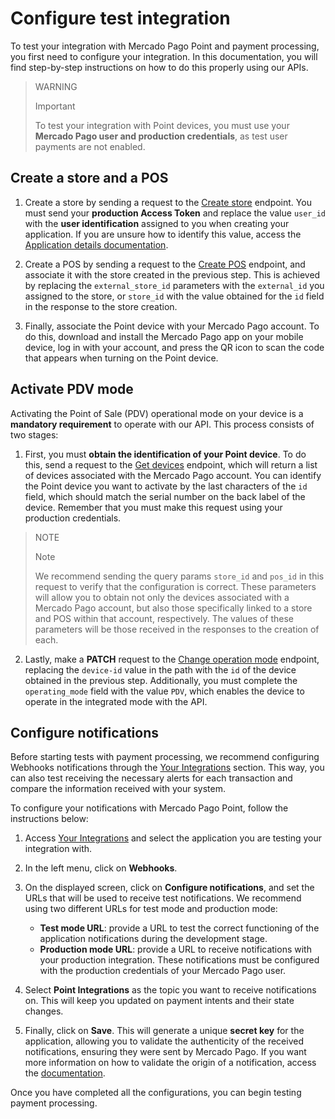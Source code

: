 # Configure test integration

To test your integration with Mercado Pago Point and payment processing, you first need to configure your integration. In this documentation, you will find step-by-step instructions on how to do this properly using our APIs.

> WARNING
>
> Important
>
> To test your integration with Point devices, you must use your **Mercado Pago user and production credentials**, as test user payments are not enabled.

## Create a store and a POS

1. Create a store by sending a request to the [Create store](/developers/en/reference/stores/_users_user_id_stores/post) endpoint. You must send your **production Access Token** and replace the value `user_id` with the **user identification** assigned to you when creating your application. If you are unsure how to identify this value, access the [Application details documentation](/developers/en/docs/mp-point/additional-content/your-integrations/application-details).<br>

2. Create a POS by sending a request to the [Create POS](/developers/en/reference/pos/_pos/post) endpoint, and associate it with the store created in the previous step. This is achieved by replacing the `external_store_id` parameters with the `external_id` you assigned to the store, or `store_id` with the value obtained for the `id` field in the response to the store creation.<br>

3. Finally, associate the Point device with your Mercado Pago account. To do this, download and install the Mercado Pago app on your mobile device, log in with your account, and press the QR icon to scan the code that appears when turning on the Point device.<br>

## Activate PDV mode

Activating the Point of Sale (PDV) operational mode on your device is a **mandatory requirement** to operate with our API. This process consists of two stages:

1. First, you must **obtain the identification of your Point device**. To do this, send a request to the [Get devices](/developers/en/reference/integrations_api/_point_integration-api_devices/get) endpoint, which will return a list of devices associated with the Mercado Pago account. You can identify the Point device you want to activate by the last characters of the `id` field, which should match the serial number on the back label of the device. Remember that you must make this request using your production credentials.

> NOTE
>
> Note
>
> We recommend sending the query params `store_id` and `pos_id` in this request to verify that the configuration is correct. These parameters will allow you to obtain not only the devices associated with a Mercado Pago account, but also those specifically linked to a store and POS within that account, respectively. The values of these parameters will be those received in the responses to the creation of each.

2. Lastly, make a **PATCH** request to the [Change operation mode](/developers/en/reference/integrations_api/_point_integration-api_devices_device-id/patch) endpoint, replacing the `device-id` value in the path with the `id` of the device obtained in the previous step. Additionally, you must complete the `operating_mode` field with the value `PDV`, which enables the device to operate in the integrated mode with the API.

## Configure notifications

Before starting tests with payment processing, we recommend configuring Webhooks notifications through the [Your Integrations](/developers/panel/app) section. This way, you can also test receiving the necessary alerts for each transaction and compare the information received with your system.

To configure your notifications with Mercado Pago Point, follow the instructions below:

1. Access [Your Integrations](/developers/panel/app) and select the application you are testing your integration with.<br>
2. In the left menu, click on **Webhooks**.<br>
3. On the displayed screen, click on **Configure notifications**, and set the URLs that will be used to receive test notifications. We recommend using two different URLs for test mode and production mode:
    * **Test mode URL**: provide a URL to test the correct functioning of the application notifications during the development stage.
    * **Production mode URL**: provide a URL to receive notifications with your production integration. These notifications must be configured with the production credentials of your Mercado Pago user.<br>

4. Select **Point Integrations** as the topic you want to receive notifications on. This will keep you updated on payment intents and their state changes.<br>
5. Finally, click on **Save**. This will generate a unique **secret key** for the application, allowing you to validate the authenticity of the received notifications, ensuring they were sent by Mercado Pago. If you want more information on how to validate the origin of a notification, access the [documentation](/developers/en/docs/mp-point/additional-content/your-integrations/notifications/webhooks#configuringthroughthedeveloperpanel).

Once you have completed all the configurations, you can begin testing payment processing.